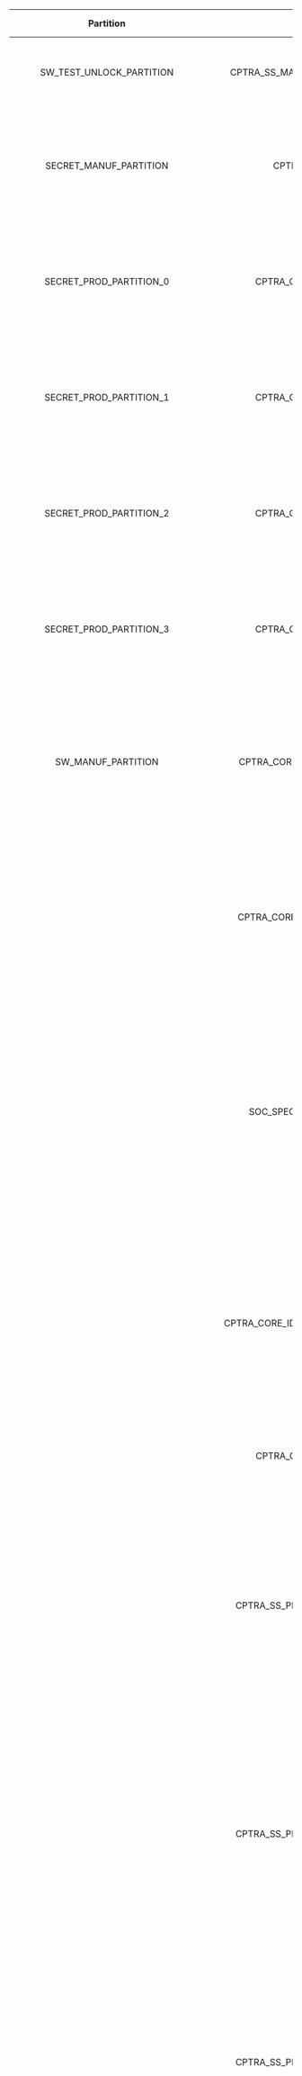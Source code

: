 <!--
DO NOT EDIT THIS FILE DIRECTLY.
It has been generated with ./tools/scripts/fuse_ctrl_script/gen_fuse_ctrl_partitions.py
-->
|             Partition             |                    Item                     |  Size [B]  | Description                                                                                                                                                                                                                                                  |
|:---------------------------------:|:-------------------------------------------:|:----------:|:-------------------------------------------------------------------------------------------------------------------------------------------------------------------------------------------------------------------------------------------------------------|
|     SW_TEST_UNLOCK_PARTITION      |      CPTRA_SS_MANUF_DEBUG_UNLOCK_TOKEN      |     64     | Hashed, Non-secret, value for manufacturing debug unlock authorization.                                                                                                                                                                                      |
|      SECRET_MANUF_PARTITION       |             CPTRA_CORE_UDS_SEED             |     64     | DICE Unique Device Secret Seed. This seed is unique per device. The seed is scrambled using an obfuscation function.                                                                                                                                         |
|      SECRET_PROD_PARTITION_0      |         CPTRA_CORE_FIELD_ENTROPY_0          |     8      | Field entropy chunk 0. Field-programmable by the owner, used to hedge against UDS disclosure in the supply chain.                                                                                                                                            |
|      SECRET_PROD_PARTITION_1      |         CPTRA_CORE_FIELD_ENTROPY_1          |     8      | Field entropy chunk 1. Field-programmable by the owner, used to hedge against UDS disclosure in the supply chain.                                                                                                                                            |
|      SECRET_PROD_PARTITION_2      |         CPTRA_CORE_FIELD_ENTROPY_2          |     8      | Field entropy chunk 2. Field-programmable by the owner, used to hedge against UDS disclosure in the supply chain.                                                                                                                                            |
|      SECRET_PROD_PARTITION_3      |         CPTRA_CORE_FIELD_ENTROPY_3          |     8      | Field entropy chunk 3. Field-programmable by the owner, used to hedge against UDS disclosure in the supply chain.                                                                                                                                            |
|        SW_MANUF_PARTITION         |      CPTRA_CORE_ANTI_ROLLBACK_DISABLE       |     4      | Disables anti-rollback support from Caliptra. For example, if a Platform RoT is managing FW storage and anti-rollback protection external to the SoC.                                                                                                        |
|                                   |     CPTRA_CORE_IDEVID_CERT_IDEVID_ATTR      |     96     | IDevID Certificate Generation Attributes. Caliptra only uses 352 bits (44 bytes). Integrator is not required to back the remaining 416 bits with physical fuses.                                                                                             |
|                                   |       SOC_SPECIFIC_IDEVID_CERTIFICATE       |     4      | SoC product requirements determine the certificate sizes based on used DSA (ML-DSA and/or ECC). Size is determined by product requirements. SoC integrator re-generates the actual size based on how certificates are handled for a given product.           |
|                                   |   CPTRA_CORE_IDEVID_MANUF_HSM_IDENTIFIER    |     16     | Spare bits for Vendor IDevID provisioner CA identifiers. Caliptra does not use these bits. SoC may have other mechanisms to back this identifier, therefore integrator is not required to back these with physical fuses.                                    |
|                                   |         CPTRA_CORE_SOC_STEPPING_ID          |     4      | Identifier assigned by vendor to differentiate silicon steppings.                                                                                                                                                                                            |
|                                   |      CPTRA_SS_PROD_DEBUG_UNLOCK_PKS_0       |     48     | There are 8 different debug levels in production state that Caliptra-Subsystem is configured and validated. There is a need to have eight 384-bit for the each of public key. SoC chooses the number of debug levels based on the product requirements.      |
|                                   |      CPTRA_SS_PROD_DEBUG_UNLOCK_PKS_1       |     48     | There are 8 different debug levels in production state that Caliptra-Subsystem is configured and validated. There is a need to have eight 384-bit for the each of public key. SoC chooses the number of debug levels based on the product requirements.      |
|                                   |      CPTRA_SS_PROD_DEBUG_UNLOCK_PKS_2       |     48     | There are 8 different debug levels in production state that Caliptra-Subsystem is configured and validated. There is a need to have eight 384-bit for the each of public key. SoC chooses the number of debug levels based on the product requirements.      |
|                                   |      CPTRA_SS_PROD_DEBUG_UNLOCK_PKS_3       |     48     | There are 8 different debug levels in production state that Caliptra-Subsystem is configured and validated. There is a need to have eight 384-bit for the each of public key. SoC chooses the number of debug levels based on the product requirements.      |
|                                   |      CPTRA_SS_PROD_DEBUG_UNLOCK_PKS_4       |     48     | There are 8 different debug levels in production state that Caliptra-Subsystem is configured and validated. There is a need to have eight 384-bit for the each of public key. SoC chooses the number of debug levels based on the product requirements.      |
|                                   |      CPTRA_SS_PROD_DEBUG_UNLOCK_PKS_5       |     48     | There are 8 different debug levels in production state that Caliptra-Subsystem is configured and validated. There is a need to have eight 384-bit for the each of public key. SoC chooses the number of debug levels based on the product requirements.      |
|                                   |      CPTRA_SS_PROD_DEBUG_UNLOCK_PKS_6       |     48     | There are 8 different debug levels in production state that Caliptra-Subsystem is configured and validated. There is a need to have eight 384-bit for the each of public key. SoC chooses the number of debug levels based on the product requirements.      |
|                                   |      CPTRA_SS_PROD_DEBUG_UNLOCK_PKS_7       |     48     | There are 8 different debug levels in production state that Caliptra-Subsystem is configured and validated. There is a need to have eight 384-bit for the each of public key. SoC chooses the number of debug levels based on the product requirements.      |
|                                   |           SW_MANUF_PARTITION_ZER            |     8      |                                                                                                                                                                                                                                                              |
|  SECRET_LC_TRANSITION_PARTITION   |        CPTRA_SS_TEST_UNLOCK_TOKEN_1         |     16     | There are 8 different test unlocked levels that require 7 different TOKENs. Each test unlocked level requires a different TOKEN.                                                                                                                             |
|                                   |        CPTRA_SS_TEST_UNLOCK_TOKEN_2         |     16     | There are 8 different test unlocked levels that require 7 different TOKENs. Each test unlocked level requires a different TOKEN.                                                                                                                             |
|                                   |        CPTRA_SS_TEST_UNLOCK_TOKEN_3         |     16     | There are 8 different test unlocked levels that require 7 different TOKENs. Each test unlocked level requires a different TOKEN.                                                                                                                             |
|                                   |        CPTRA_SS_TEST_UNLOCK_TOKEN_4         |     16     | There are 8 different test unlocked levels that require 7 different TOKENs. Each test unlocked level requires a different TOKEN.                                                                                                                             |
|                                   |        CPTRA_SS_TEST_UNLOCK_TOKEN_5         |     16     | There are 8 different test unlocked levels that require 7 different TOKENs. Each test unlocked level requires a different TOKEN.                                                                                                                             |
|                                   |        CPTRA_SS_TEST_UNLOCK_TOKEN_6         |     16     | There are 8 different test unlocked levels that require 7 different TOKENs. Each test unlocked level requires a different TOKEN.                                                                                                                             |
|                                   |        CPTRA_SS_TEST_UNLOCK_TOKEN_7         |     16     | There are 8 different test unlocked levels that require 7 different TOKENs. Each test unlocked level requires a different TOKEN.                                                                                                                             |
|                                   |      CPTRA_SS_TEST_EXIT_TO_MANUF_TOKEN      |     16     | Used to transition the device from TEST_EXIT to MANUF state..                                                                                                                                                                                                |
|                                   |        CPTRA_SS_MANUF_TO_PROD_TOKEN         |     16     | Used to transition the device from MANUF to PROD state.                                                                                                                                                                                                      |
|                                   |       CPTRA_SS_PROD_TO_PROD_END_TOKEN       |     16     | Used to transition the device from PROD to PROD_END state.                                                                                                                                                                                                   |
|                                   |             CPTRA_SS_RMA_TOKEN              |     16     | Used to transition the device to the RMA state.                                                                                                                                                                                                              |
|                                   |     SECRET_LC_TRANSITION_PARTITION_ZER      |     8      |                                                                                                                                                                                                                                                              |
|           SVN_PARTITION           |       CPTRA_CORE_FMC_KEY_MANIFEST_SVN       |     4      | FMC security version number.                                                                                                                                                                                                                                 |
|                                   |           CPTRA_CORE_RUNTIME_SVN            |     16     | Runtime firmware security version number.                                                                                                                                                                                                                    |
|                                   |         CPTRA_CORE_SOC_MANIFEST_SVN         |     16     | One-hot encoded value for the SOC authorization manifest minimum supported SVN.                                                                                                                                                                              |
|                                   |       CPTRA_CORE_SOC_MANIFEST_MAX_SVN       |     4      | Maximum value for the SOC authorization manifest SVN..                                                                                                                                                                                                       |
|       VENDOR_TEST_PARTITION       |                 VENDOR_TEST                 |     32     | This is a partition used to test if FUSE programming is done accordingly. It has 14 32-bit vendor test write location and one 64-bit for their digest values.                                                                                                |
|   VENDOR_HASHES_MANUF_PARTITION   |         CPTRA_CORE_VENDOR_PK_HASH_0         |     48     | SHA384 hash of the Vendor ECDSA P384 and LMS or MLDSA Public Key Descriptors.                                                                                                                                                                                |
|                                   |          CPTRA_CORE_PQC_KEY_TYPE_0          |     4      | One-hot encoded selection of PQC key type for firmware validation. Bit 0 -> MLDSA, Bit 1 -> LMS.                                                                                                                                                             |
|   VENDOR_HASHES_PROD_PARTITION    |           CPTRA_SS_OWNER_PK_HASH            |     48     | SHA384 hash of the Vendor ECDSA P384 and LMS or MLDSA Public Key Descriptors. SoC product requirements determine the need of this partition.                                                                                                                 |
|                                   |         CPTRA_SS_OWNER_PQC_KEY_TYPE         |     4      | One-hot encoded selection of PQC key type for firmware validation. Bit 0 -> MLDSA, Bit 1 -> LMS. SoC product requirements determine the need of this partition.                                                                                              |
|                                   |        CPTRA_SS_OWNER_PK_HASH_VALID         |     4      | Once a key is marked valid, anything above should not be able to be written (essentially a volatile lock should be implemented on higher order bits). SoC product requirements determine the need of this partition.                                         |
|                                   |         CPTRA_CORE_VENDOR_PK_HASH_1         |     48     | SHA384 hash of the Vendor ECDSA P384 and LMS or MLDSA Public Key Descriptors. SoC product requirements determine the need of this partition; and the number of public keys required.                                                                         |
|                                   |          CPTRA_CORE_PQC_KEY_TYPE_1          |     4      | One-hot encoded selection of PQC key type for firmware validation. Bit 0 -> MLDSA, Bit 1 -> LMS. SoC product requirements determine the need of this partition; and the number of public keys required.                                                      |
|                                   |         CPTRA_CORE_VENDOR_PK_HASH_2         |     48     | SHA384 hash of the Vendor ECDSA P384 and LMS or MLDSA Public Key Descriptors. SoC product requirements determine the need of this partition; and the number of public keys required.                                                                         |
|                                   |          CPTRA_CORE_PQC_KEY_TYPE_2          |     4      | One-hot encoded selection of PQC key type for firmware validation. Bit 0 -> MLDSA, Bit 1 -> LMS. SoC product requirements determine the need of this partition; and the number of public keys required.                                                      |
|                                   |         CPTRA_CORE_VENDOR_PK_HASH_3         |     48     | SHA384 hash of the Vendor ECDSA P384 and LMS or MLDSA Public Key Descriptors. SoC product requirements determine the need of this partition; and the number of public keys required.                                                                         |
|                                   |          CPTRA_CORE_PQC_KEY_TYPE_3          |     4      | One-hot encoded selection of PQC key type for firmware validation. Bit 0 -> MLDSA, Bit 1 -> LMS. SoC product requirements determine the need of this partition; and the number of public keys required.                                                      |
|                                   |         CPTRA_CORE_VENDOR_PK_HASH_4         |     48     | SHA384 hash of the Vendor ECDSA P384 and LMS or MLDSA Public Key Descriptors. SoC product requirements determine the need of this partition; and the number of public keys required.                                                                         |
|                                   |          CPTRA_CORE_PQC_KEY_TYPE_4          |     4      | One-hot encoded selection of PQC key type for firmware validation. Bit 0 -> MLDSA, Bit 1 -> LMS. SoC product requirements determine the need of this partition; and the number of public keys required.                                                      |
|                                   |         CPTRA_CORE_VENDOR_PK_HASH_5         |     48     | SHA384 hash of the Vendor ECDSA P384 and LMS or MLDSA Public Key Descriptors. SoC product requirements determine the need of this partition; and the number of public keys required.                                                                         |
|                                   |          CPTRA_CORE_PQC_KEY_TYPE_5          |     4      | One-hot encoded selection of PQC key type for firmware validation. Bit 0 -> MLDSA, Bit 1 -> LMS. SoC product requirements determine the need of this partition; and the number of public keys required.                                                      |
|                                   |         CPTRA_CORE_VENDOR_PK_HASH_6         |     48     | SHA384 hash of the Vendor ECDSA P384 and LMS or MLDSA Public Key Descriptors. SoC product requirements determine the need of this partition; and the number of public keys required.                                                                         |
|                                   |          CPTRA_CORE_PQC_KEY_TYPE_6          |     4      | One-hot encoded selection of PQC key type for firmware validation. Bit 0 -> MLDSA, Bit 1 -> LMS. SoC product requirements determine the need of this partition; and the number of public keys required.                                                      |
|                                   |         CPTRA_CORE_VENDOR_PK_HASH_7         |     48     | SHA384 hash of the Vendor ECDSA P384 and LMS or MLDSA Public Key Descriptors. SoC product requirements determine the need of this partition; and the number of public keys required.                                                                         |
|                                   |          CPTRA_CORE_PQC_KEY_TYPE_7          |     4      | One-hot encoded selection of PQC key type for firmware validation. Bit 0 -> MLDSA, Bit 1 -> LMS. SoC product requirements determine the need of this partition; and the number of public keys required.                                                      |
|                                   |         CPTRA_CORE_VENDOR_PK_HASH_8         |     48     | SHA384 hash of the Vendor ECDSA P384 and LMS or MLDSA Public Key Descriptors. SoC product requirements determine the need of this partition; and the number of public keys required.                                                                         |
|                                   |          CPTRA_CORE_PQC_KEY_TYPE_8          |     4      | One-hot encoded selection of PQC key type for firmware validation. Bit 0 -> MLDSA, Bit 1 -> LMS. SoC product requirements determine the need of this partition; and the number of public keys required.                                                      |
|                                   |         CPTRA_CORE_VENDOR_PK_HASH_9         |     48     | SHA384 hash of the Vendor ECDSA P384 and LMS or MLDSA Public Key Descriptors. SoC product requirements determine the need of this partition; and the number of public keys required.                                                                         |
|                                   |          CPTRA_CORE_PQC_KEY_TYPE_9          |     4      | One-hot encoded selection of PQC key type for firmware validation. Bit 0 -> MLDSA, Bit 1 -> LMS. SoC product requirements determine the need of this partition; and the number of public keys required.                                                      |
|                                   |        CPTRA_CORE_VENDOR_PK_HASH_10         |     48     | SHA384 hash of the Vendor ECDSA P384 and LMS or MLDSA Public Key Descriptors. SoC product requirements determine the need of this partition; and the number of public keys required.                                                                         |
|                                   |         CPTRA_CORE_PQC_KEY_TYPE_10          |     4      | One-hot encoded selection of PQC key type for firmware validation. Bit 0 -> MLDSA, Bit 1 -> LMS. SoC product requirements determine the need of this partition; and the number of public keys required.                                                      |
|                                   |        CPTRA_CORE_VENDOR_PK_HASH_11         |     48     | SHA384 hash of the Vendor ECDSA P384 and LMS or MLDSA Public Key Descriptors. SoC product requirements determine the need of this partition; and the number of public keys required.                                                                         |
|                                   |         CPTRA_CORE_PQC_KEY_TYPE_11          |     4      | One-hot encoded selection of PQC key type for firmware validation. Bit 0 -> MLDSA, Bit 1 -> LMS. SoC product requirements determine the need of this partition; and the number of public keys required.                                                      |
|                                   |        CPTRA_CORE_VENDOR_PK_HASH_12         |     48     | SHA384 hash of the Vendor ECDSA P384 and LMS or MLDSA Public Key Descriptors. SoC product requirements determine the need of this partition; and the number of public keys required.                                                                         |
|                                   |         CPTRA_CORE_PQC_KEY_TYPE_12          |     4      | One-hot encoded selection of PQC key type for firmware validation. Bit 0 -> MLDSA, Bit 1 -> LMS. SoC product requirements determine the need of this partition; and the number of public keys required.                                                      |
|                                   |        CPTRA_CORE_VENDOR_PK_HASH_13         |     48     | SHA384 hash of the Vendor ECDSA P384 and LMS or MLDSA Public Key Descriptors. SoC product requirements determine the need of this partition; and the number of public keys required.                                                                         |
|                                   |         CPTRA_CORE_PQC_KEY_TYPE_13          |     4      | One-hot encoded selection of PQC key type for firmware validation. Bit 0 -> MLDSA, Bit 1 -> LMS. SoC product requirements determine the need of this partition; and the number of public keys required.                                                      |
|                                   |        CPTRA_CORE_VENDOR_PK_HASH_14         |     48     | SHA384 hash of the Vendor ECDSA P384 and LMS or MLDSA Public Key Descriptors. SoC product requirements determine the need of this partition; and the number of public keys required.                                                                         |
|                                   |         CPTRA_CORE_PQC_KEY_TYPE_14          |     4      | One-hot encoded selection of PQC key type for firmware validation. Bit 0 -> MLDSA, Bit 1 -> LMS. SoC product requirements determine the need of this partition; and the number of public keys required.                                                      |
|                                   |        CPTRA_CORE_VENDOR_PK_HASH_15         |     48     | SHA384 hash of the Vendor ECDSA P384 and LMS or MLDSA Public Key Descriptors. SoC product requirements determine the need of this partition; and the number of public keys required.                                                                         |
|                                   |         CPTRA_CORE_PQC_KEY_TYPE_15          |     4      | One-hot encoded selection of PQC key type for firmware validation. Bit 0 -> MLDSA, Bit 1 -> LMS. SoC product requirements determine the need of this partition; and the number of public keys required.                                                      |
|                                   |       CPTRA_CORE_VENDOR_PK_HASH_VALID       |     16     | Once a key is marked valid, anything above should not be able to be written (essentially a volatile lock should be implemented on higher order bits). SoC product requirements determine the need of this partition; and the number of public keys required. |
| VENDOR_REVOCATIONS_PROD_PARTITION |        CPTRA_SS_OWNER_ECC_REVOCATION        |     4      | One-hot encoded list of revoked Vendor ECDSA P384 Public Keys (up to 4 keys). SoC product requirements determine the need of this partition.                                                                                                                 |
|                                   |        CPTRA_SS_OWNER_LMS_REVOCATION        |     4      | One-hot encoded list of revoked Vendor LMS Public Keys (up to 32 keys). SoC product requirements determine the need of this partition.                                                                                                                       |
|                                   |       CPTRA_SS_OWNER_MLDSA_REVOCATION       |     4      | One-hot encoded list of revoked Vendor MLDSA Public Keys (up to 4 keys). SoC product requirements determine the need of this partition.                                                                                                                      |
|                                   |         CPTRA_CORE_ECC_REVOCATION_0         |     4      | One-hot encoded list of revoked Vendor ECDSA P384 Public Keys (up to 4 keys). SoC product requirements determine the need of this partition; and the number of public keys required.                                                                         |
|                                   |         CPTRA_CORE_LMS_REVOCATION_0         |     4      | One-hot encoded list of revoked Vendor LMS Public Keys (up to 32 keys). SoC product requirements determine the need of this partition; and the number of public keys required.                                                                               |
|                                   |        CPTRA_CORE_MLDSA_REVOCATION_0        |     4      | One-hot encoded list of revoked Vendor MLDSA Public Keys (up to 4 keys). SoC product requirements determine the need of this partition; and the number of public keys required.                                                                              |
|                                   |         CPTRA_CORE_ECC_REVOCATION_1         |     4      | One-hot encoded list of revoked Vendor ECDSA P384 Public Keys (up to 4 keys). SoC product requirements determine the need of this partition; and the number of public keys required.                                                                         |
|                                   |         CPTRA_CORE_LMS_REVOCATION_1         |     4      | One-hot encoded list of revoked Vendor LMS Public Keys (up to 32 keys). SoC product requirements determine the need of this partition; and the number of public keys required.                                                                               |
|                                   |        CPTRA_CORE_MLDSA_REVOCATION_1        |     4      | One-hot encoded list of revoked Vendor MLDSA Public Keys (up to 4 keys). SoC product requirements determine the need of this partition; and the number of public keys required.                                                                              |
|                                   |         CPTRA_CORE_ECC_REVOCATION_2         |     4      | One-hot encoded list of revoked Vendor ECDSA P384 Public Keys (up to 4 keys). SoC product requirements determine the need of this partition; and the number of public keys required.                                                                         |
|                                   |         CPTRA_CORE_LMS_REVOCATION_2         |     4      | One-hot encoded list of revoked Vendor LMS Public Keys (up to 32 keys). SoC product requirements determine the need of this partition; and the number of public keys required.                                                                               |
|                                   |        CPTRA_CORE_MLDSA_REVOCATION_2        |     4      | One-hot encoded list of revoked Vendor MLDSA Public Keys (up to 4 keys). SoC product requirements determine the need of this partition; and the number of public keys required.                                                                              |
|                                   |         CPTRA_CORE_ECC_REVOCATION_3         |     4      | One-hot encoded list of revoked Vendor ECDSA P384 Public Keys (up to 4 keys). SoC product requirements determine the need of this partition; and the number of public keys required.                                                                         |
|                                   |         CPTRA_CORE_LMS_REVOCATION_3         |     4      | One-hot encoded list of revoked Vendor LMS Public Keys (up to 32 keys). SoC product requirements determine the need of this partition; and the number of public keys required.                                                                               |
|                                   |        CPTRA_CORE_MLDSA_REVOCATION_3        |     4      | One-hot encoded list of revoked Vendor MLDSA Public Keys (up to 4 keys). SoC product requirements determine the need of this partition; and the number of public keys required.                                                                              |
|                                   |         CPTRA_CORE_ECC_REVOCATION_4         |     4      | One-hot encoded list of revoked Vendor ECDSA P384 Public Keys (up to 4 keys). SoC product requirements determine the need of this partition; and the number of public keys required.                                                                         |
|                                   |         CPTRA_CORE_LMS_REVOCATION_4         |     4      | One-hot encoded list of revoked Vendor LMS Public Keys (up to 32 keys). SoC product requirements determine the need of this partition; and the number of public keys required.                                                                               |
|                                   |        CPTRA_CORE_MLDSA_REVOCATION_4        |     4      | One-hot encoded list of revoked Vendor MLDSA Public Keys (up to 4 keys). SoC product requirements determine the need of this partition; and the number of public keys required.                                                                              |
|                                   |         CPTRA_CORE_ECC_REVOCATION_5         |     4      | One-hot encoded list of revoked Vendor ECDSA P384 Public Keys (up to 4 keys). SoC product requirements determine the need of this partition; and the number of public keys required.                                                                         |
|                                   |         CPTRA_CORE_LMS_REVOCATION_5         |     4      | One-hot encoded list of revoked Vendor LMS Public Keys (up to 32 keys). SoC product requirements determine the need of this partition; and the number of public keys required.                                                                               |
|                                   |        CPTRA_CORE_MLDSA_REVOCATION_5        |     4      | One-hot encoded list of revoked Vendor MLDSA Public Keys (up to 4 keys). SoC product requirements determine the need of this partition; and the number of public keys required.                                                                              |
|                                   |         CPTRA_CORE_ECC_REVOCATION_6         |     4      | One-hot encoded list of revoked Vendor ECDSA P384 Public Keys (up to 4 keys). SoC product requirements determine the need of this partition; and the number of public keys required.                                                                         |
|                                   |         CPTRA_CORE_LMS_REVOCATION_6         |     4      | One-hot encoded list of revoked Vendor LMS Public Keys (up to 32 keys). SoC product requirements determine the need of this partition; and the number of public keys required.                                                                               |
|                                   |        CPTRA_CORE_MLDSA_REVOCATION_6        |     4      | One-hot encoded list of revoked Vendor MLDSA Public Keys (up to 4 keys). SoC product requirements determine the need of this partition; and the number of public keys required.                                                                              |
|                                   |         CPTRA_CORE_ECC_REVOCATION_7         |     4      | One-hot encoded list of revoked Vendor ECDSA P384 Public Keys (up to 4 keys). SoC product requirements determine the need of this partition; and the number of public keys required.                                                                         |
|                                   |         CPTRA_CORE_LMS_REVOCATION_7         |     4      | One-hot encoded list of revoked Vendor LMS Public Keys (up to 32 keys). SoC product requirements determine the need of this partition; and the number of public keys required.                                                                               |
|                                   |        CPTRA_CORE_MLDSA_REVOCATION_7        |     4      | One-hot encoded list of revoked Vendor MLDSA Public Keys (up to 4 keys). SoC product requirements determine the need of this partition; and the number of public keys required.                                                                              |
|                                   |         CPTRA_CORE_ECC_REVOCATION_8         |     4      | One-hot encoded list of revoked Vendor ECDSA P384 Public Keys (up to 4 keys). SoC product requirements determine the need of this partition; and the number of public keys required.                                                                         |
|                                   |         CPTRA_CORE_LMS_REVOCATION_8         |     4      | One-hot encoded list of revoked Vendor LMS Public Keys (up to 32 keys). SoC product requirements determine the need of this partition; and the number of public keys required.                                                                               |
|                                   |        CPTRA_CORE_MLDSA_REVOCATION_8        |     4      | One-hot encoded list of revoked Vendor MLDSA Public Keys (up to 4 keys). SoC product requirements determine the need of this partition; and the number of public keys required.                                                                              |
|                                   |         CPTRA_CORE_ECC_REVOCATION_9         |     4      | One-hot encoded list of revoked Vendor ECDSA P384 Public Keys (up to 4 keys). SoC product requirements determine the need of this partition; and the number of public keys required.                                                                         |
|                                   |         CPTRA_CORE_LMS_REVOCATION_9         |     4      | One-hot encoded list of revoked Vendor LMS Public Keys (up to 32 keys). SoC product requirements determine the need of this partition; and the number of public keys required.                                                                               |
|                                   |        CPTRA_CORE_MLDSA_REVOCATION_9        |     4      | One-hot encoded list of revoked Vendor MLDSA Public Keys (up to 4 keys). SoC product requirements determine the need of this partition; and the number of public keys required.                                                                              |
|                                   |        CPTRA_CORE_ECC_REVOCATION_10         |     4      | One-hot encoded list of revoked Vendor ECDSA P384 Public Keys (up to 4 keys). SoC product requirements determine the need of this partition; and the number of public keys required.                                                                         |
|                                   |        CPTRA_CORE_LMS_REVOCATION_10         |     4      | One-hot encoded list of revoked Vendor LMS Public Keys (up to 32 keys). SoC product requirements determine the need of this partition; and the number of public keys required.                                                                               |
|                                   |       CPTRA_CORE_MLDSA_REVOCATION_10        |     4      | One-hot encoded list of revoked Vendor MLDSA Public Keys (up to 4 keys). SoC product requirements determine the need of this partition; and the number of public keys required.                                                                              |
|                                   |        CPTRA_CORE_ECC_REVOCATION_11         |     4      | One-hot encoded list of revoked Vendor ECDSA P384 Public Keys (up to 4 keys). SoC product requirements determine the need of this partition; and the number of public keys required.                                                                         |
|                                   |        CPTRA_CORE_LMS_REVOCATION_11         |     4      | One-hot encoded list of revoked Vendor LMS Public Keys (up to 32 keys). SoC product requirements determine the need of this partition; and the number of public keys required.                                                                               |
|                                   |       CPTRA_CORE_MLDSA_REVOCATION_11        |     4      | One-hot encoded list of revoked Vendor MLDSA Public Keys (up to 4 keys). SoC product requirements determine the need of this partition; and the number of public keys required.                                                                              |
|                                   |        CPTRA_CORE_ECC_REVOCATION_12         |     4      | One-hot encoded list of revoked Vendor ECDSA P384 Public Keys (up to 4 keys). SoC product requirements determine the need of this partition; and the number of public keys required.                                                                         |
|                                   |        CPTRA_CORE_LMS_REVOCATION_12         |     4      | One-hot encoded list of revoked Vendor LMS Public Keys (up to 32 keys). SoC product requirements determine the need of this partition; and the number of public keys required.                                                                               |
|                                   |       CPTRA_CORE_MLDSA_REVOCATION_12        |     4      | One-hot encoded list of revoked Vendor MLDSA Public Keys (up to 4 keys). SoC product requirements determine the need of this partition; and the number of public keys required.                                                                              |
|                                   |        CPTRA_CORE_ECC_REVOCATION_13         |     4      | One-hot encoded list of revoked Vendor ECDSA P384 Public Keys (up to 4 keys). SoC product requirements determine the need of this partition; and the number of public keys required.                                                                         |
|                                   |        CPTRA_CORE_LMS_REVOCATION_13         |     4      | One-hot encoded list of revoked Vendor LMS Public Keys (up to 32 keys). SoC product requirements determine the need of this partition; and the number of public keys required.                                                                               |
|                                   |       CPTRA_CORE_MLDSA_REVOCATION_13        |     4      | One-hot encoded list of revoked Vendor MLDSA Public Keys (up to 4 keys). SoC product requirements determine the need of this partition; and the number of public keys required.                                                                              |
|                                   |        CPTRA_CORE_ECC_REVOCATION_14         |     4      | One-hot encoded list of revoked Vendor ECDSA P384 Public Keys (up to 4 keys). SoC product requirements determine the need of this partition; and the number of public keys required.                                                                         |
|                                   |        CPTRA_CORE_LMS_REVOCATION_14         |     4      | One-hot encoded list of revoked Vendor LMS Public Keys (up to 32 keys). SoC product requirements determine the need of this partition; and the number of public keys required.                                                                               |
|                                   |       CPTRA_CORE_MLDSA_REVOCATION_14        |     4      | One-hot encoded list of revoked Vendor MLDSA Public Keys (up to 4 keys). SoC product requirements determine the need of this partition; and the number of public keys required.                                                                              |
|                                   |        CPTRA_CORE_ECC_REVOCATION_15         |     4      | One-hot encoded list of revoked Vendor ECDSA P384 Public Keys (up to 4 keys). SoC product requirements determine the need of this partition; and the number of public keys required.                                                                         |
|                                   |        CPTRA_CORE_LMS_REVOCATION_15         |     4      | One-hot encoded list of revoked Vendor LMS Public Keys (up to 32 keys). SoC product requirements determine the need of this partition; and the number of public keys required.                                                                               |
|                                   |       CPTRA_CORE_MLDSA_REVOCATION_15        |     4      | One-hot encoded list of revoked Vendor MLDSA Public Keys (up to 4 keys). SoC product requirements determine the need of this partition; and the number of public keys required.                                                                              |
|   VENDOR_SECRET_PROD_PARTITION    |   CPTRA_SS_VENDOR_SPECIFIC_SECRET_FUSE_0    |     32     | Vendor-specific secret fuse 0.                                                                                                                                                                                                                               |
|                                   |   CPTRA_SS_VENDOR_SPECIFIC_SECRET_FUSE_1    |     32     | Vendor-specific secret fuse 1.                                                                                                                                                                                                                               |
|                                   |   CPTRA_SS_VENDOR_SPECIFIC_SECRET_FUSE_2    |     32     | Vendor-specific secret fuse 2.                                                                                                                                                                                                                               |
|                                   |   CPTRA_SS_VENDOR_SPECIFIC_SECRET_FUSE_3    |     32     | Vendor-specific secret fuse 3.                                                                                                                                                                                                                               |
|                                   |   CPTRA_SS_VENDOR_SPECIFIC_SECRET_FUSE_4    |     32     | Vendor-specific secret fuse 4.                                                                                                                                                                                                                               |
|                                   |   CPTRA_SS_VENDOR_SPECIFIC_SECRET_FUSE_5    |     32     | Vendor-specific secret fuse 5.                                                                                                                                                                                                                               |
|                                   |   CPTRA_SS_VENDOR_SPECIFIC_SECRET_FUSE_6    |     32     | Vendor-specific secret fuse 6.                                                                                                                                                                                                                               |
|                                   |   CPTRA_SS_VENDOR_SPECIFIC_SECRET_FUSE_7    |     32     | Vendor-specific secret fuse 7.                                                                                                                                                                                                                               |
|                                   |   CPTRA_SS_VENDOR_SPECIFIC_SECRET_FUSE_8    |     32     | Vendor-specific secret fuse 8.                                                                                                                                                                                                                               |
|                                   |   CPTRA_SS_VENDOR_SPECIFIC_SECRET_FUSE_9    |     32     | Vendor-specific secret fuse 9.                                                                                                                                                                                                                               |
|                                   |   CPTRA_SS_VENDOR_SPECIFIC_SECRET_FUSE_10   |     32     | Vendor-specific secret fuse 10.                                                                                                                                                                                                                              |
|                                   |   CPTRA_SS_VENDOR_SPECIFIC_SECRET_FUSE_11   |     32     | Vendor-specific secret fuse 11.                                                                                                                                                                                                                              |
|                                   |   CPTRA_SS_VENDOR_SPECIFIC_SECRET_FUSE_12   |     32     | Vendor-specific secret fuse 12.                                                                                                                                                                                                                              |
|                                   |   CPTRA_SS_VENDOR_SPECIFIC_SECRET_FUSE_13   |     32     | Vendor-specific secret fuse 13.                                                                                                                                                                                                                              |
|                                   |   CPTRA_SS_VENDOR_SPECIFIC_SECRET_FUSE_14   |     32     | Vendor-specific secret fuse 14.                                                                                                                                                                                                                              |
|                                   |   CPTRA_SS_VENDOR_SPECIFIC_SECRET_FUSE_15   |     32     | Vendor-specific secret fuse 15.                                                                                                                                                                                                                              |
| VENDOR_NON_SECRET_PROD_PARTITION  | CPTRA_SS_VENDOR_SPECIFIC_NON_SECRET_FUSE_0  |     32     | Vendor-specific non-secret fuse 0.                                                                                                                                                                                                                           |
|                                   | CPTRA_SS_VENDOR_SPECIFIC_NON_SECRET_FUSE_1  |     32     | Vendor-specific non-secret fuse 1.                                                                                                                                                                                                                           |
|                                   | CPTRA_SS_VENDOR_SPECIFIC_NON_SECRET_FUSE_2  |     32     | Vendor-specific non-secret fuse 2.                                                                                                                                                                                                                           |
|                                   | CPTRA_SS_VENDOR_SPECIFIC_NON_SECRET_FUSE_3  |     32     | Vendor-specific non-secret fuse 3.                                                                                                                                                                                                                           |
|                                   | CPTRA_SS_VENDOR_SPECIFIC_NON_SECRET_FUSE_4  |     32     | Vendor-specific non-secret fuse 4.                                                                                                                                                                                                                           |
|                                   | CPTRA_SS_VENDOR_SPECIFIC_NON_SECRET_FUSE_5  |     32     | Vendor-specific non-secret fuse 5.                                                                                                                                                                                                                           |
|                                   | CPTRA_SS_VENDOR_SPECIFIC_NON_SECRET_FUSE_6  |     32     | Vendor-specific non-secret fuse 6.                                                                                                                                                                                                                           |
|                                   | CPTRA_SS_VENDOR_SPECIFIC_NON_SECRET_FUSE_7  |     32     | Vendor-specific non-secret fuse 7.                                                                                                                                                                                                                           |
|                                   | CPTRA_SS_VENDOR_SPECIFIC_NON_SECRET_FUSE_8  |     32     | Vendor-specific non-secret fuse 8.                                                                                                                                                                                                                           |
|                                   | CPTRA_SS_VENDOR_SPECIFIC_NON_SECRET_FUSE_9  |     32     | Vendor-specific non-secret fuse 9.                                                                                                                                                                                                                           |
|                                   | CPTRA_SS_VENDOR_SPECIFIC_NON_SECRET_FUSE_10 |     32     | Vendor-specific non-secret fuse 10.                                                                                                                                                                                                                          |
|                                   | CPTRA_SS_VENDOR_SPECIFIC_NON_SECRET_FUSE_11 |     32     | Vendor-specific non-secret fuse 11.                                                                                                                                                                                                                          |
|                                   | CPTRA_SS_VENDOR_SPECIFIC_NON_SECRET_FUSE_12 |     32     | Vendor-specific non-secret fuse 12.                                                                                                                                                                                                                          |
|                                   | CPTRA_SS_VENDOR_SPECIFIC_NON_SECRET_FUSE_13 |     32     | Vendor-specific non-secret fuse 13.                                                                                                                                                                                                                          |
|                                   | CPTRA_SS_VENDOR_SPECIFIC_NON_SECRET_FUSE_14 |     32     | Vendor-specific non-secret fuse 14.                                                                                                                                                                                                                          |
|                                   | CPTRA_SS_VENDOR_SPECIFIC_NON_SECRET_FUSE_15 |     32     | Vendor-specific non-secret fuse 15.                                                                                                                                                                                                                          |
|     CPTRA_SS_LOCK_HEK_PROD_0      |    CPTRA_SS_LOCK_HEK_PROD_0_RATCHET_SEED    |     32     | OCP L.O.C.K HEK ratchet seed slot 0.                                                                                                                                                                                                                         |
|                                   |        CPTRA_SS_LOCK_HEK_PROD_0_ZER         |     8      |                                                                                                                                                                                                                                                              |
|     CPTRA_SS_LOCK_HEK_PROD_1      |    CPTRA_SS_LOCK_HEK_PROD_1_RATCHET_SEED    |     32     | OCP L.O.C.K HEK ratchet seed slot 1.                                                                                                                                                                                                                         |
|                                   |        CPTRA_SS_LOCK_HEK_PROD_1_ZER         |     8      |                                                                                                                                                                                                                                                              |
|     CPTRA_SS_LOCK_HEK_PROD_2      |    CPTRA_SS_LOCK_HEK_PROD_2_RATCHET_SEED    |     32     | OCP L.O.C.K HEK ratchet seed slot 2.                                                                                                                                                                                                                         |
|                                   |        CPTRA_SS_LOCK_HEK_PROD_2_ZER         |     8      |                                                                                                                                                                                                                                                              |
|     CPTRA_SS_LOCK_HEK_PROD_3      |    CPTRA_SS_LOCK_HEK_PROD_3_RATCHET_SEED    |     32     | OCP L.O.C.K HEK ratchet seed slot 3.                                                                                                                                                                                                                         |
|                                   |        CPTRA_SS_LOCK_HEK_PROD_3_ZER         |     8      |                                                                                                                                                                                                                                                              |
|     CPTRA_SS_LOCK_HEK_PROD_4      |    CPTRA_SS_LOCK_HEK_PROD_4_RATCHET_SEED    |     32     | OCP L.O.C.K HEK ratchet seed slot 4.                                                                                                                                                                                                                         |
|                                   |        CPTRA_SS_LOCK_HEK_PROD_4_ZER         |     8      |                                                                                                                                                                                                                                                              |
|     CPTRA_SS_LOCK_HEK_PROD_5      |    CPTRA_SS_LOCK_HEK_PROD_5_RATCHET_SEED    |     32     | OCP L.O.C.K HEK ratchet seed slot 5.                                                                                                                                                                                                                         |
|                                   |        CPTRA_SS_LOCK_HEK_PROD_5_ZER         |     8      |                                                                                                                                                                                                                                                              |
|     CPTRA_SS_LOCK_HEK_PROD_6      |    CPTRA_SS_LOCK_HEK_PROD_6_RATCHET_SEED    |     32     | OCP L.O.C.K HEK ratchet seed slot 6.                                                                                                                                                                                                                         |
|                                   |        CPTRA_SS_LOCK_HEK_PROD_6_ZER         |     8      |                                                                                                                                                                                                                                                              |
|     CPTRA_SS_LOCK_HEK_PROD_7      |    CPTRA_SS_LOCK_HEK_PROD_7_RATCHET_SEED    |     32     | OCP L.O.C.K HEK ratchet seed slot 7.                                                                                                                                                                                                                         |
|                                   |        CPTRA_SS_LOCK_HEK_PROD_7_ZER         |     8      |                                                                                                                                                                                                                                                              |
|            LIFE_CYCLE             |              LC_TRANSITION_CNT              |     48     |                                                                                                                                                                                                                                                              |
|                                   |                  LC_STATE                   |     40     |                                                                                                                                                                                                                                                              |
